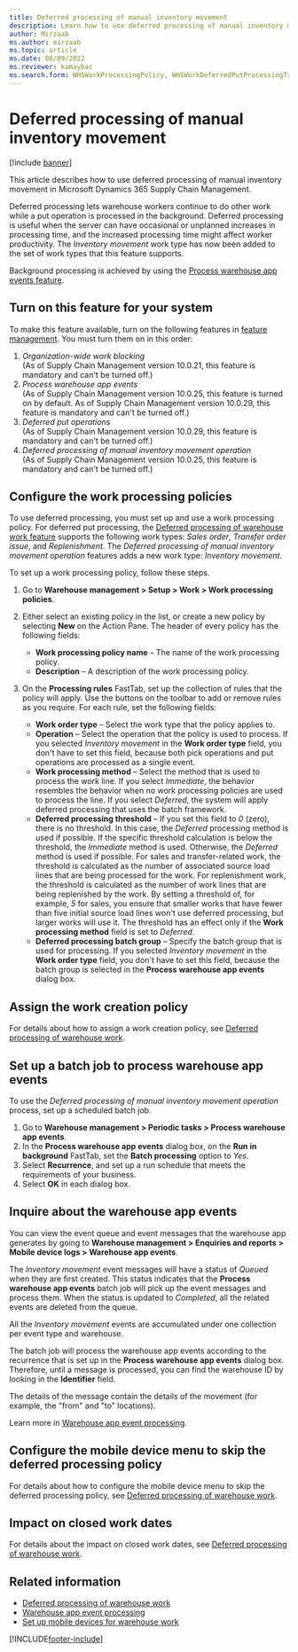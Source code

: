 ```yaml
---
title: Deferred processing of manual inventory movement
description: Learn how to use deferred processing of manual inventory movement in Microsoft Dynamics 365 Supply Chain Management, including a step-by-step process.
author: Mirzaab
ms.author: mirzaab
ms.topic: article
ms.date: 08/09/2022
ms.reviewer: kamaybac
ms.search.form: WHSWorkProcessingPolicy, WHSWorkDeferredPutProcessingTask
---
```


# Deferred processing of manual inventory movement

[!include [banner](../includes/banner.md)]

This article describes how to use deferred processing of manual inventory movement in Microsoft Dynamics 365 Supply Chain Management.

Deferred processing lets warehouse workers continue to do other work while a put operation is processed in the background. Deferred processing is useful when the server can have occasional or unplanned increases in processing time, and the increased processing time might affect worker productivity. The *Inventory movement* work type has now been added to the set of work types that this feature supports.

Background processing is achieved by using the [Process warehouse app events feature](warehouse-app-events.md).

## Turn on this feature for your system

To make this feature available, turn on the following features in [feature management](../../fin-ops-core/fin-ops/get-started/feature-management/feature-management-overview.md). You must turn them on in this order:

1. *Organization-wide work blocking*<br>(As of Supply Chain Management version 10.0.21, this feature is mandatory and can't be turned off.)
1. *Process warehouse app events*<br>(As of Supply Chain Management version 10.0.25, this feature is turned on by default. As of Supply Chain Management version 10.0.29, this feature is mandatory and can't be turned off.)
1. *Deferred put operations*<br>(As of Supply Chain Management version 10.0.29, this feature is mandatory and can't be turned off.)
1. *Deferred processing of manual inventory movement operation*<br>(As of Supply Chain Management version 10.0.25, this feature is mandatory and can't be turned off.)

## Configure the work processing policies

To use deferred processing, you must set up and use a work processing policy. For deferred put processing, the [Deferred processing of warehouse work feature](deferred-put.md) supports the following work types: *Sales order*, *Transfer order issue*, and *Replenishment*. The *Deferred processing of manual inventory movement operation* features adds a new work type: *Inventory movement*.

To set up a work processing policy, follow these steps.

1. Go to **Warehouse management \> Setup \> Work \> Work processing policies**.
1. Either select an existing policy in the list, or create a new policy by selecting **New** on the Action Pane. The header of every policy has the following fields:

    - **Work processing policy name** – The name of the work processing policy.
    - **Description** – A description of the work processing policy.

1. On the **Processing rules** FastTab, set up the collection of rules that the policy will apply. Use the buttons on the toolbar to add or remove rules as you require. For each rule, set the following fields:

    - **Work order type** – Select the work type that the policy applies to.
    - **Operation** – Select the operation that the policy is used to process. If you selected *Inventory movement* in the **Work order type** field, you don't have to set this field, because both pick operations and put operations are processed as a single event.
    - **Work processing method** – Select the method that is used to process the work line. If you select *Immediate*, the behavior resembles the behavior when no work processing policies are used to process the line. If you select *Deferred*, the system will apply deferred processing that uses the batch framework.
    - **Deferred processing threshold** – If you set this field to *0* (zero), there is no threshold. In this case, the *Deferred* processing method is used if possible. If the specific threshold calculation is below the threshold, the *Immediate* method is used. Otherwise, the *Deferred* method is used if possible. For sales and transfer-related work, the threshold is calculated as the number of associated source load lines that are being processed for the work. For replenishment work, the threshold is calculated as the number of work lines that are being replenished by the work. By setting a threshold of, for example, *5* for sales, you ensure that smaller works that have fewer than five initial source load lines won't use deferred processing, but larger works will use it. The threshold has an effect only if the **Work processing method** field is set to *Deferred*.
    - **Deferred processing batch group** – Specify the batch group that is used for processing. If you selected *Inventory movement* in the **Work order type** field, you don't have to set this field, because the batch group is selected in the **Process warehouse app events** dialog box.

## Assign the work creation policy

For details about how to assign a work creation policy, see [Deferred processing of warehouse work](deferred-put.md).

## Set up a batch job to process warehouse app events

To use the *Deferred processing of manual inventory movement operation* process, set up a scheduled batch job.

1. Go to **Warehouse management \> Periodic tasks \> Process warehouse app events**.
1. In the **Process warehouse app events** dialog box, on the **Run in background** FastTab, set the **Batch processing** option to *Yes*.
1. Select **Recurrence**, and set up a run schedule that meets the requirements of your business.
1. Select **OK** in each dialog box.

## Inquire about the warehouse app events

You can view the event queue and event messages that the warehouse app generates by going to **Warehouse management \> Enquiries and reports \> Mobile device logs \> Warehouse app events**.

The *Inventory movement* event messages will have a status of *Queued* when they are first created. This status indicates that the **Process warehouse app events** batch job will pick up the event messages and process them. When the status is updated to *Completed*, all the related events are deleted from the queue.

All the *Inventory movement* events are accumulated under one collection per event type and warehouse.

The batch job will process the warehouse app events according to the recurrence that is set up in the **Process warehouse app events** dialog box. Therefore, until a message is processed, you can find the warehouse ID by looking in the **Identifier** field.

The details of the message contain the details of the movement (for example, the "from" and "to" locations).

Learn more in [Warehouse app event processing](warehouse-app-events.md).

## Configure the mobile device menu to skip the deferred processing policy

For details about how to configure the mobile device menu to skip the deferred processing policy, see [Deferred processing of warehouse work](deferred-put.md).

## Impact on closed work dates

For details about the impact on closed work dates, see [Deferred processing of warehouse work](deferred-put.md).

## Related information

- [Deferred processing of warehouse work](deferred-put.md)
- [Warehouse app event processing](warehouse-app-events.md)
- [Set up mobile devices for warehouse work](configure-mobile-devices-warehouse.md)

[!INCLUDE[footer-include](../../includes/footer-banner.md)]
